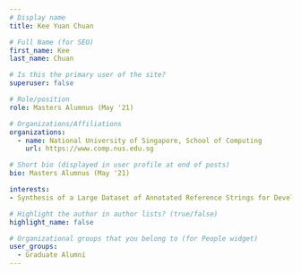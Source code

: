 ```yaml
---
# Display name
title: Kee Yuan Chuan

# Full Name (for SEO) 
first_name: Kee
last_name: Chuan

# Is this the primary user of the site?
superuser: false

# Role/position
role: Masters Alumnus (May '21)

# Organizations/Affiliations
organizations:
  - name: National University of Singapore, School of Computing
    url: https://www.comp.nus.edu.sg

# Short bio (displayed in user profile at end of posts)
bio: Masters Alumnus (May '21)

interests:
- Synthesis of a Large Dataset of Annotated Reference Strings for Developing Citation Parsers

# Highlight the author in author lists? (true/false)
highlight_name: false

# Organizational groups that you belong to (for People widget)
user_groups:
  - Graduate Alumni
---
```

